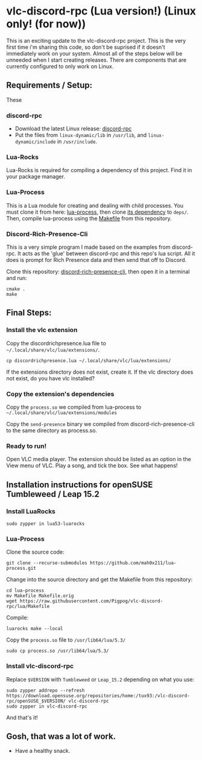 # vlc-discord-rpc (Lua version!) (Linux only! (for now))
This is an exciting update to the vlc-discord-rpc project. This is the very first time i'm sharing this code, so don't be suprised if it doesn't immediately work on your system. Almost all of the steps below will be unneeded when I start creating releases. There are components that are currently configured to only work on Linux.

## Requirements / Setup:
These
### discord-rpc
 - Download the latest Linux release: [discord-rpc](https://github.com/discordapp/discord-rpc/releases)
 - Put the files from `linux-dynamic/lib` in `/usr/lib`, and `linux-dynamic/include` in `/usr/include`.
### Lua-Rocks
Lua-Rocks is required for compiling a dependency of this project. Find it in your package manager.
### Lua-Process
This is a Lua module for creating and dealing with child processes. You must clone it from here: [lua-process](https://github.com/mah0x211/lua-process/), then clone [its dependency](https://github.com/mah0x211/lauxhlib/) to `deps/`. Then, compile lua-process using the [Makefile](./Makefile) from this repository.
### Discord-Rich-Presence-Cli
This is a very simple program I made based on the examples from discord-rpc. It acts as the 'glue' between discord-rpc and this repo's lua script. All it does is prompt for Rich Presence data and then send that off to Discord.

Clone this repository: [discord-rich-presence-cli](https://github.com/Pigpog/discord-rich-presence-cli), then open it in a terminal and run:
```
cmake .
make
```


## Final Steps:
### Install the vlc extension
Copy the discordrichpresence.lua file to `~/.local/share/vlc/lua/extensions/`.
```
cp discordrichpresence.lua ~/.local/share/vlc/lua/extensions/
```
If the extensions directory does not exist, create it. If the vlc directory does not exist, do you have vlc installed?

### Copy the extension's dependencies
Copy the `process.so` we compiled from lua-process to `~/.local/share/vlc/lua/extensions/modules`

Copy the `send-presence` binary we compiled from discord-rich-presence-cli to the same directory as process.so.

### Ready to run!
Open VLC media player. The extension should be listed as an option in the View menu of VLC. Play a song, and tick the box. See what happens!


## Installation instructions for openSUSE Tumbleweed / Leap 15.2
### Install LuaRocks
```
sudo zypper in lua53-luarocks
```
### Lua-Process
Clone the source code:
```
git clone --recurse-submodules https://github.com/mah0x211/lua-process.git
```
Change into the source directory and get the Makefile from this repository:
```
cd lua-process
mv Makefile Makefile.orig
wget https://raw.githubusercontent.com/Pigpog/vlc-discord-rpc/lua/Makefile
```
Compile:
```
luarocks make --local
```
Copy the `process.so` file to `/usr/lib64/lua/5.3/`
```
sudo cp process.so /usr/lib64/lua/5.3/
```
### Install vlc-discord-rpc
Replace `$VERSION` with `Tumbleweed` or `Leap_15.2` depending on what you use:
```
sudo zypper addrepo --refresh https://download.opensuse.org/repositories/home:/tux93:/vlc-discord-rpc/openSUSE_$VERSION/ vlc-discord-rpc
sudo zypper in vlc-discord-rpc
```
And that's it!


## Gosh, that was a lot of work.
 - Have a healthy snack.
